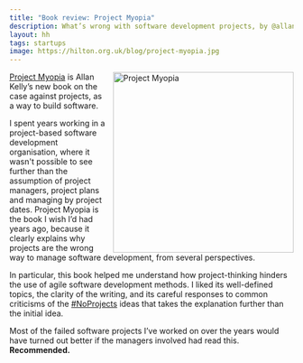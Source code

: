 ```yaml
---
title: "Book review: Project Myopia"
description: What’s wrong with software development projects, by @allankellynet
layout: hh
tags: startups
image: https://hilton.org.uk/blog/project-myopia.jpg
---
```


<a href="https://www.allankellyassociates.co.uk/articles/continuous-digital/"><img src="project-myopia.jpg" alt="Project Myopia" style="width:320px;float:right;margin-left:1em"></a>

[Project Myopia](https://www.allankellyassociates.co.uk/articles/continuous-digital/) is Allan Kelly’s new book on the case against projects, as a way to build software.

I spent years working in a project-based software development organisation, where it wasn't possible to see further than the assumption of project managers, project plans and managing by project dates.
Project Myopia is the book I wish I’d had years ago, because it clearly explains why projects are the wrong way to manage software development, from several perspectives.

In particular, this book helped me understand how project-thinking hinders the use of agile software development methods.
I liked its well-defined topics, the clarity of the writing, and its careful responses to common criticisms of the [#NoProjects](https://twitter.com/hashtag/noprojects) ideas that takes the explanation further than the initial idea.

Most of the failed software projects I’ve worked on over the years would have turned out better if the managers involved had read this.
**Recommended.**
